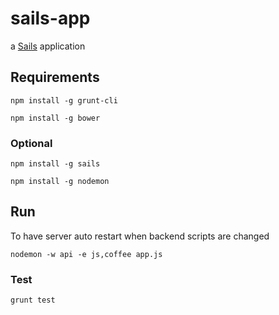 # sails-app

a [Sails](http://sailsjs.org) application

## Requirements
```
npm install -g grunt-cli
```

```
npm install -g bower
```

### Optional
```
npm install -g sails
```

```
npm install -g nodemon
```

## Run
To have server auto restart when backend scripts are changed
```
nodemon -w api -e js,coffee app.js
```

### Test
```
grunt test
```
